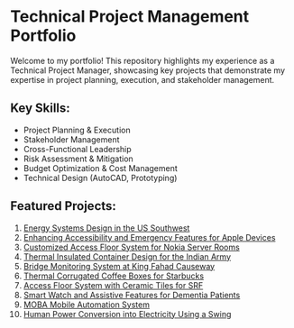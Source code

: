 # Technical Project Management Portfolio

Welcome to my portfolio! This repository highlights my experience as a Technical Project Manager, showcasing key projects that demonstrate my expertise in project planning, execution, and stakeholder management.

## Key Skills:
- Project Planning & Execution
- Stakeholder Management
- Cross-Functional Leadership
- Risk Assessment & Mitigation
- Budget Optimization & Cost Management
- Technical Design (AutoCAD, Prototyping)

## Featured Projects:
1. [Energy Systems Design in the US Southwest](./projects/energy-systems-design.md)
2. [Enhancing Accessibility and Emergency Features for Apple Devices](./projects/accessibility-features.md)
3. [Customized Access Floor System for Nokia Server Rooms](./projects/nokia-floor-system.md)
4. [Thermal Insulated Container Design for the Indian Army](./projects/thermal-container.md)
5. [Bridge Monitoring System at King Fahad Causeway](./projects/bridge-monitoring-system.md)
6. [Thermal Corrugated Coffee Boxes for Starbucks](./projects/coffee-boxes.md)
7. [Access Floor System with Ceramic Tiles for SRF](./projects/ceramic-floor-system.md)
8. [Smart Watch and Assistive Features for Dementia Patients](./projects/smartwatch-design.md)
9. [MOBA Mobile Automation System](./projects/moba-automation.md)
10. [Human Power Conversion into Electricity Using a Swing](./projects/swing-energy-conversion.md)
